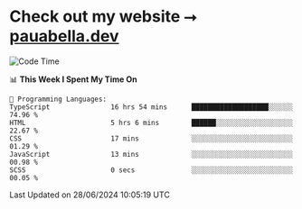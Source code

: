 # Check out my website ⭢ [pauabella.dev](https://pauabella.dev)

<!--START_SECTION:waka-->
![Code Time](http://img.shields.io/badge/Code%20Time-3%2C508%20hrs%2044%20mins-blue)

📊 **This Week I Spent My Time On** 

```text
💬 Programming Languages: 
TypeScript               16 hrs 54 mins      ███████████████████░░░░░░   74.96 % 
HTML                     5 hrs 6 mins        ██████░░░░░░░░░░░░░░░░░░░   22.67 % 
CSS                      17 mins             ░░░░░░░░░░░░░░░░░░░░░░░░░   01.29 % 
JavaScript               13 mins             ░░░░░░░░░░░░░░░░░░░░░░░░░   00.98 % 
SCSS                     0 secs              ░░░░░░░░░░░░░░░░░░░░░░░░░   00.05 % 
```


 Last Updated on 28/06/2024 10:05:19 UTC
<!--END_SECTION:waka-->
